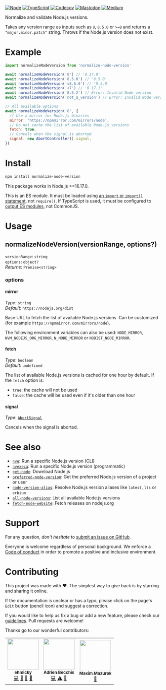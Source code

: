 [![Node](https://img.shields.io/badge/-Node.js-808080?logo=node.js&colorA=404040&logoColor=66cc33)](https://www.npmjs.com/package/normalize-node-version)
[![TypeScript](https://img.shields.io/badge/-Typed-808080?logo=typescript&colorA=404040&logoColor=0096ff)](/src/main.d.ts)
[![Codecov](https://img.shields.io/badge/-Tested%20100%25-808080?logo=codecov&colorA=404040)](https://codecov.io/gh/ehmicky/normalize-node-version)
[![Mastodon](https://img.shields.io/badge/-Mastodon-808080.svg?logo=mastodon&colorA=404040&logoColor=9590F9)](https://fosstodon.org/@ehmicky)
[![Medium](https://img.shields.io/badge/-Medium-808080.svg?logo=medium&colorA=404040)](https://medium.com/@ehmicky)

Normalize and validate Node.js versions.

Takes any version range as inputs such as `8`, `8.5.0` or `>=8` and returns a
`"major.minor.patch"` string. Throws if the Node.js version does not exist.

# Example

```js
import normalizeNodeVersion from 'normalize-node-version'

await normalizeNodeVersion('8') // '8.17.0'
await normalizeNodeVersion('8.5.0') // '8.5.0'
await normalizeNodeVersion('v8.5.0') // '8.5.0'
await normalizeNodeVersion('<7') // '6.17.1'
await normalizeNodeVersion('8.5.2') // Error: Invalid Node version
await normalizeNodeVersion('not_a_version') // Error: Invalid Node version

// All available options
await normalizeNodeVersion('8', {
  // Use a mirror for Node.js binaries
  mirror: 'https://npmmirror.com/mirrors/node',
  // Do not cache the list of available Node.js versions
  fetch: true,
  // Cancels when the signal is aborted
  signal: new AbortController().signal,
})
```

# Install

```bash
npm install normalize-node-version
```

This package works in Node.js >=16.17.0.

This is an ES module. It must be loaded using
[an `import` or `import()` statement](https://gist.github.com/sindresorhus/a39789f98801d908bbc7ff3ecc99d99c),
not `require()`. If TypeScript is used, it must be configured to
[output ES modules](https://www.typescriptlang.org/docs/handbook/esm-node.html),
not CommonJS.

# Usage

## normalizeNodeVersion(versionRange, options?)

`versionRange`: `string`\
`options`: `object?`\
_Returns_: `Promise<string>`

### options

#### mirror

_Type_: `string`\
_Default_: `https://nodejs.org/dist`

Base URL to fetch the list of available Node.js versions. Can be customized (for
example `https://npmmirror.com/mirrors/node`).

The following environment variables can also be used: `NODE_MIRROR`,
`NVM_NODEJS_ORG_MIRROR`, `N_NODE_MIRROR` or `NODIST_NODE_MIRROR`.

#### fetch

_Type_: `boolean`\
_Default_: `undefined`

The list of available Node.js versions is cached for one hour by default. If the
`fetch` option is:

- `true`: the cache will not be used
- `false`: the cache will be used even if it's older than one hour

#### signal

_Type_:
[`AbortSignal`](https://developer.mozilla.org/en-US/docs/Web/API/AbortSignal)

Cancels when the signal is aborted.

# See also

- [`nve`](https://github.com/ehmicky/nve): Run a specific Node.js version (CLI)
- [`nvexeca`](https://github.com/ehmicky/nve): Run a specific Node.js version
  (programmatic)
- [`get-node`](https://github.com/ehmicky/get-node): Download Node.js
- [`preferred-node-version`](https://github.com/ehmicky/preferred-node-version):
  Get the preferred Node.js version of a project or user
- [`node-version-alias`](https://github.com/ehmicky/node-version-alias): Resolve
  Node.js version aliases like `latest`, `lts` or `erbium`
- [`all-node-versions`](https://github.com/ehmicky/all-node-versions): List all
  available Node.js versions
- [`fetch-node-website`](https://github.com/ehmicky/fetch-node-website): Fetch
  releases on nodejs.org

# Support

For any question, _don't hesitate_ to [submit an issue on GitHub](../../issues).

Everyone is welcome regardless of personal background. We enforce a
[Code of conduct](CODE_OF_CONDUCT.md) in order to promote a positive and
inclusive environment.

# Contributing

This project was made with ❤️. The simplest way to give back is by starring and
sharing it online.

If the documentation is unclear or has a typo, please click on the page's `Edit`
button (pencil icon) and suggest a correction.

If you would like to help us fix a bug or add a new feature, please check our
[guidelines](CONTRIBUTING.md). Pull requests are welcome!

Thanks go to our wonderful contributors:

<!-- ALL-CONTRIBUTORS-LIST:START -->
<!-- prettier-ignore-start -->
<!-- markdownlint-disable -->
<table>
  <tr>
    <td align="center"><a href="https://fosstodon.org/@ehmicky"><img src="https://avatars2.githubusercontent.com/u/8136211?v=4?s=100" width="100px;" alt=""/><br /><sub><b>ehmicky</b></sub></a><br /><a href="https://github.com/ehmicky/normalize-node-version/commits?author=ehmicky" title="Code">💻</a> <a href="#design-ehmicky" title="Design">🎨</a> <a href="#ideas-ehmicky" title="Ideas, Planning, & Feedback">🤔</a> <a href="https://github.com/ehmicky/normalize-node-version/commits?author=ehmicky" title="Documentation">📖</a></td>
    <td align="center"><a href="https://twitter.com/adrieankhisbe"><img src="https://avatars1.githubusercontent.com/u/2601132?v=4?s=100" width="100px;" alt=""/><br /><sub><b>Adrien Becchis</b></sub></a><br /><a href="https://github.com/ehmicky/normalize-node-version/commits?author=AdrieanKhisbe" title="Code">💻</a> <a href="https://github.com/ehmicky/normalize-node-version/commits?author=AdrieanKhisbe" title="Tests">⚠️</a> <a href="#ideas-AdrieanKhisbe" title="Ideas, Planning, & Feedback">🤔</a></td>
    <td align="center"><a href="https://maxim.mazurok.com"><img src="https://avatars.githubusercontent.com/u/7756211?v=4?s=100" width="100px;" alt=""/><br /><sub><b>Maxim Mazurok</b></sub></a><br /><a href="#ideas-Maxim-Mazurok" title="Ideas, Planning, & Feedback">🤔</a></td>
  </tr>
</table>

<!-- markdownlint-restore -->
<!-- prettier-ignore-end -->

<!-- ALL-CONTRIBUTORS-LIST:END -->
